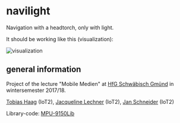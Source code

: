 # navilight
Navigation with a headtorch, only with light.

It should be working like this (visualization):

![visualization](https://media.giphy.com/media/l3mZ8iYYwThV2avcI/giphy.gif)

## general information 

Project of the lecture "Mobile Medien" at [HfG Schwäbisch Gmünd](http://www.hfg-gmuend.de) in wintersemester 2017/18.

[Tobias Haag](https://iot.hfg-gmuend.de/author/tobias_haag) (IoT2),
[Jacqueline Lechner](https://iot.hfg-gmuend.de/author/jacqueline_lechner) (IoT2),
[Jan Schneider](http://jan-patrick.de) (IoT2)

Library-code: [MPU-9150Lib](http://www.mellottsvrpage.com/wp-content/uploads/2014/05/MPU9150Lib-master.zip)
